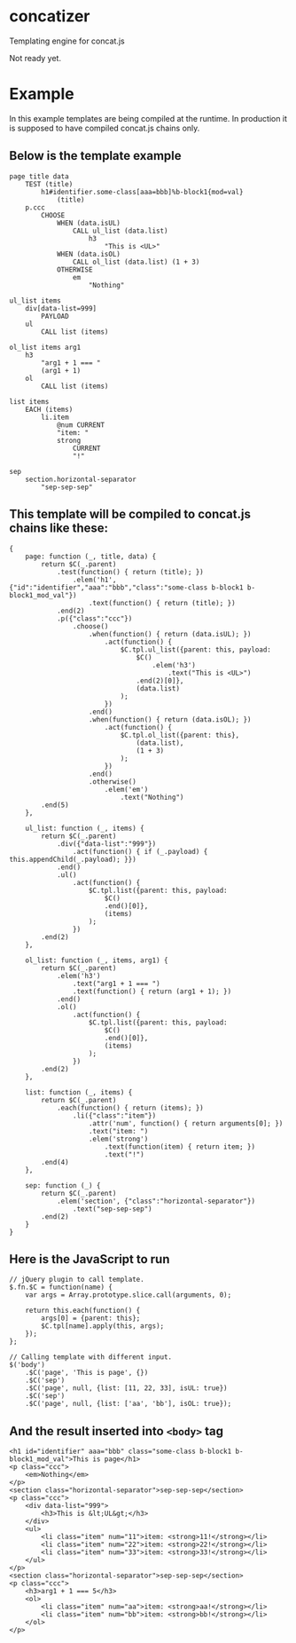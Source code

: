 concatizer
==========

Templating engine for concat.js

Not ready yet.

# Example

In this example templates are being compiled at the runtime. In production it is
supposed to have compiled concat.js chains only.

## Below is the template example

    page title data
        TEST (title)
            h1#identifier.some-class[aaa=bbb]%b-block1{mod=val}
                (title)
        p.ccc
            CHOOSE
                WHEN (data.isUL)
                    CALL ul_list (data.list)
                        h3
                            "This is <UL>"
                WHEN (data.isOL)
                    CALL ol_list (data.list) (1 + 3)
                OTHERWISE
                    em
                        "Nothing"

    ul_list items
        div[data-list=999]
            PAYLOAD
        ul
            CALL list (items)

    ol_list items arg1
        h3
            "arg1 + 1 === "
            (arg1 + 1)
        ol
            CALL list (items)

    list items
        EACH (items)
            li.item
                @num CURRENT
                "item: "
                strong
                    CURRENT
                    "!"

    sep
        section.horizontal-separator
            "sep-sep-sep"

## This template will be compiled to concat.js chains like these:

    {
        page: function (_, title, data) {
            return $C(_.parent)
                .test(function() { return (title); })
                    .elem('h1', {"id":"identifier","aaa":"bbb","class":"some-class b-block1 b-block1_mod_val"})
                        .text(function() { return (title); })
                .end(2)
                .p({"class":"ccc"})
                    .choose()
                        .when(function() { return (data.isUL); })
                            .act(function() {
                                $C.tpl.ul_list({parent: this, payload:
                                    $C()
                                        .elem('h3')
                                            .text("This is <UL>")
                                    .end(2)[0]},
                                    (data.list)
                                );
                            })
                        .end()
                        .when(function() { return (data.isOL); })
                            .act(function() {
                                $C.tpl.ol_list({parent: this},
                                    (data.list),
                                    (1 + 3)
                                );
                            })
                        .end()
                        .otherwise()
                            .elem('em')
                                .text("Nothing")
            .end(5)
        },

        ul_list: function (_, items) {
            return $C(_.parent)
                .div({"data-list":"999"})
                    .act(function() { if (_.payload) { this.appendChild(_.payload); }})
                .end()
                .ul()
                    .act(function() {
                        $C.tpl.list({parent: this, payload:
                            $C()
                            .end()[0]},
                            (items)
                        );
                    })
            .end(2)
        },

        ol_list: function (_, items, arg1) {
            return $C(_.parent)
                .elem('h3')
                    .text("arg1 + 1 === ")
                    .text(function() { return (arg1 + 1); })
                .end()
                .ol()
                    .act(function() {
                        $C.tpl.list({parent: this, payload:
                            $C()
                            .end()[0]},
                            (items)
                        );
                    })
            .end(2)
        },

        list: function (_, items) {
            return $C(_.parent)
                .each(function() { return (items); })
                    .li({"class":"item"})
                        .attr('num', function() { return arguments[0]; })
                        .text("item: ")
                        .elem('strong')
                            .text(function(item) { return item; })
                            .text("!")
            .end(4)
        },

        sep: function (_) {
            return $C(_.parent)
                .elem('section', {"class":"horizontal-separator"})
                    .text("sep-sep-sep")
            .end(2)
        }
    }

## Here is the JavaScript to run

    // jQuery plugin to call template.
    $.fn.$C = function(name) {
        var args = Array.prototype.slice.call(arguments, 0);

        return this.each(function() {
            args[0] = {parent: this};
            $C.tpl[name].apply(this, args);
        });
    };

    // Calling template with different input.
    $('body')
        .$C('page', 'This is page', {})
        .$C('sep')
        .$C('page', null, {list: [11, 22, 33], isUL: true})
        .$C('sep')
        .$C('page', null, {list: ['aa', 'bb'], isOL: true});

## And the result inserted into `<body>` tag

    <h1 id="identifier" aaa="bbb" class="some-class b-block1 b-block1_mod_val">This is page</h1>
    <p class="ccc">
        <em>Nothing</em>
    </p>
    <section class="horizontal-separator">sep-sep-sep</section>
    <p class="ccc">
        <div data-list="999">
            <h3>This is &lt;UL&gt;</h3>
        </div>
        <ul>
            <li class="item" num="11">item: <strong>11!</strong></li>
            <li class="item" num="22">item: <strong>22!</strong></li>
            <li class="item" num="33">item: <strong>33!</strong></li>
        </ul>
    </p>
    <section class="horizontal-separator">sep-sep-sep</section>
    <p class="ccc">
        <h3>arg1 + 1 === 5</h3>
        <ol>
            <li class="item" num="aa">item: <strong>aa!</strong></li>
            <li class="item" num="bb">item: <strong>bb!</strong></li>
        </ol>
    </p>
